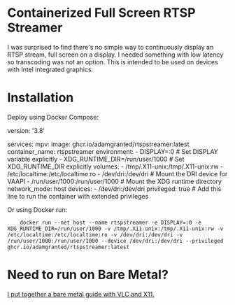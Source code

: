 
# Containerized Full Screen RTSP Streamer
I was surprised to find there's no simple way to continuously display an RTSP stream, full screen on a display. I needed something with low latency so transcoding was not an option. This is intended to be used on devices with Intel integrated graphics.

# Installation

Deploy using Docker Compose:

version: '3.8'

services:
  mpv:
    image: ghcr.io/adamgranted/rtspstreamer:latest
    container_name: rtspstreamer
    environment:
      - DISPLAY=:0  # Set DISPLAY variable explicitly
      - XDG_RUNTIME_DIR=/run/user/1000  # Set XDG_RUNTIME_DIR explicitly
    volumes:
      - /tmp/.X11-unix:/tmp/.X11-unix:rw
      - /etc/localtime:/etc/localtime:ro
      - /dev/dri:/dev/dri  # Mount the DRI device for VAAPI
      - /run/user/1000:/run/user/1000  # Mount the XDG runtime directory
    network_mode: host
    devices:
      - /dev/dri:/dev/dri
    privileged: true  # Add this line to run the container with extended privileges


Or using Docker run:

        docker run --net host --name rtspstreamer -e DISPLAY=:0 -e XDG_RUNTIME_DIR=/run/user/1000 -v /tmp/.X11-unix:/tmp/.X11-unix:rw -v /etc/localtime:/etc/localtime:ro -v /dev/dri:/dev/dri -v /run/user/1000:/run/user/1000 --device /dev/dri:/dev/dri --privileged ghcr.io/adamgranted/rtspstreamer:latest


# Need to run on Bare Metal?

[I put together a bare metal guide with VLC and X11.](https://github.com/adamgranted/rtspstreamer/blob/main/BareMetal_README.md)